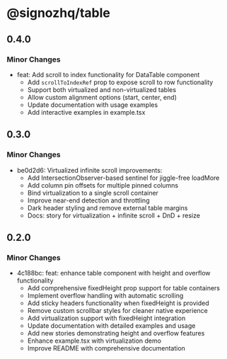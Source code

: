 # @signozhq/table

## 0.4.0

### Minor Changes

- feat: Add scroll to index functionality for DataTable component
  - Add `scrollToIndexRef` prop to expose scroll to row functionality
  - Support both virtualized and non-virtualized tables
  - Allow custom alignment options (start, center, end)
  - Update documentation with usage examples
  - Add interactive examples in example.tsx

## 0.3.0

### Minor Changes

- be0d2d6: Virtualized infinite scroll improvements:
  - Add IntersectionObserver-based sentinel for jiggle-free loadMore
  - Add column pin offsets for multiple pinned columns
  - Bind virtualization to a single scroll container
  - Improve near-end detection and throttling
  - Dark header styling and remove external table margins
  - Docs: story for virtualization + infinite scroll + DnD + resize

## 0.2.0

### Minor Changes

- 4c188bc: feat: enhance table component with height and overflow functionality
  - Add comprehensive fixedHeight prop support for table containers
  - Implement overflow handling with automatic scrolling
  - Add sticky headers functionality when fixedHeight is provided
  - Remove custom scrollbar styles for cleaner native experience
  - Add virtualization support with fixedHeight integration
  - Update documentation with detailed examples and usage
  - Add new stories demonstrating height and overflow features
  - Enhance example.tsx with virtualization demo
  - Improve README with comprehensive documentation
